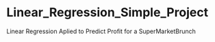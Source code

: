 # Linear_Regression_Simple_Project
Linear Regression Aplied to Predict Profit for a SuperMarketBrunch
